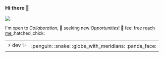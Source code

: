 ### Hi there 👋

<img src="https://github.githubassets.com/images/mona-whisper.gif" />

<p>
  I'm open to <em>Collaboration</em>, 💬
  seeking new <em>Opportunities</em>! 🌱
  feel free
  <a target="_blank" href="https://twitter.com/messages/compose?recipient_id=740249803&text=Hello">
    reach me
  </a>
  :hatched_chick:
</p>

<table>
  <tr>
    <td>⚡ dev ✨</td>
    <td>
      <span title="*nux">:penguin:</span>
      <span title="python">:snake:</span>
      <span title="web"> :globe_with_meridians:</span>
      <span title="data-science">:panda_face:</span>
    </td>
  </tr>
</table>

<!--
**rhoit/rhoit** is a ✨ _special_ ✨ repository because its `README.md` (this file) appears on your GitHub profile.

Here are some ideas to get you started:

- 🔭 I’m currently working on ...
- 🌱 I’m currently learning ...
- 👯 I’m looking to collaborate on ...
- 🤔 I’m looking for help with ...
- 💬 Ask me about ...
- 📫 How to reach me: ...
- 😄 Pronouns: ...
- ⚡ Fun fact: ...
-->
